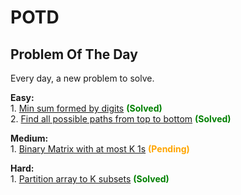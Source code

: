 # POTD
## Problem Of The Day

Every day, a new problem to solve.

**Easy:**  
    1.  [Min sum formed by digits](/problems/Min%20sum%20formed%20by%20digits/job.md) <span style="color:green;">**(Solved)**</span>  
    2.  [Find all possible paths from top to bottom](/problems/Find%20all%20possible%20paths%20from%20top%20to%20bottom/job.md) <span style="color:green;">**(Solved)**</span>  

**Medium:**  
    1.  [Binary Matrix with at most K 1s](/problems/Binary%20Matrix%20with%20at%20most%20K%201s/job.md) <span style="color:orange;">**(Pending)**</span>  

**Hard:**  
    1.  [Partition array to K subsets](/problems/Partition%20array%20to%20K%20subsets/job.md) <span style="color:green;">**(Solved)**</span>  
